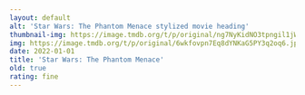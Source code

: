 ```yaml
---
layout: default
alt: 'Star Wars: The Phantom Menace stylized movie heading'
thumbnail-img: https://image.tmdb.org/t/p/original/ng7NyKidNO3tpngil1jW6DNMPVx.png
img: https://image.tmdb.org/t/p/original/6wkfovpn7Eq8dYNKaG5PY3q2oq6.jpg
date: 2022-01-01
title: 'Star Wars: The Phantom Menace'
old: true
rating: fine
---
```

